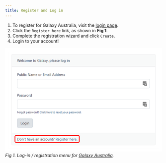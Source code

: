 ```yaml
---
title: Register and Log in
---
```


1. To register for Galaxy Australia, visit the [login page](https://usegalaxy.org.au/login).
2. Click the ```Register here``` link, as shown in **Fig 1**.
3. Complete the registration wizard and click ```Create```.
4. Login to your account!

![](../genome_assembly/images/1_register.png)
*Fig 1. Log-in / registration menu for [Galaxy Australia](https://usegalaxy.org.au/).*
